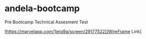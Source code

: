 # andela-bootcamp

Pre Bootcamp Technical Assesment Test

[https://marvelapp.com/1jejg9a/screen/29177522][WireFrame Link]
